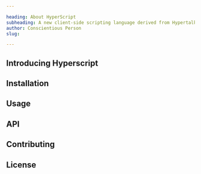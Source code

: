 ```yaml
---

heading: About HyperScript
subheading: A new client-side scripting language derived from Hypertalk
author: Conscientious Person
slug: 

---
```


## Introducing Hyperscript

## Installation

## Usage

## API

## Contributing

## License

